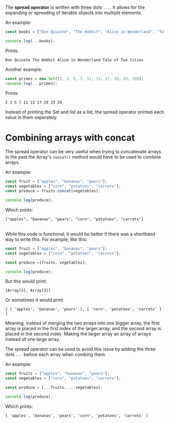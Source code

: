 The **spread operator** is written with three dots `...`. It allows for the expanding or spreading of iterable objects into multiple elements.

An example:

```js
const books = ["Don Quixote", "The Hobbit", "Alice in Wonderland", "Tale of Two Cities"];

console.log(...books);
```

Prints:
```
Don Quixote The Hobbit Alice in Wonderland Tale of Two Cities
```

Another example:

```js
const primes = new Set([2, 3, 5, 7, 11, 13, 17, 19, 23, 29]);
console.log(...primes);
```

Prints:
```
2 3 5 7 11 13 17 19 23 29
```


Instead of printing the Set and list as a list, the spread operator printed each value in them seperately.

# Combining arrays with concat

The spread operator can be very useful when trying to concatenate arrays. In the past the Array's `concat()` method would have to be used to combine arrays.

An example:

```js
const fruit = ["apples", "bananas", "pears"];
const vegetables = ["corn", "potatoes", "carrots"];
const produce = fruits.concat(vegetables);

console.log(produce);
```

Which prints:
```
["apples", "bananas", "pears", "corn", "potatoes", "carrots"]
```
\
While this code is functional, it would be better if there was a shorthand way to write this. For example, like this:

```js
const fruit = ["apples", "bananas", "pears"];
const vegetables = ["corn", "potatoes", "carrots"];

const produce =[fruits, vegetables];

console.log(produce);
```

But this would print:

```
[Array[3], Array[3]]
```

Or sometimes it would print:

```
[ [ 'apples', 'bananas', 'pears' ], [ 'corn', 'potatoes', 'carrots' ] ]
```

Meaning, instead of merging the two arrays into one bigger array, the first array is placed in the first index of the larger array, and the second array is placed in the second index. Making the larger array an array of arrays instead of one large array.

The spread operator can be used to avoid this issue by adding the three dots `...` before each array when combing them. 

An example:

```js
const fruits = ["apples", "bananas", "pears"];
const vegetables = ["corn", "potatoes", "carrots"];

const produce = [...fruits, ...vegetables];

console.log(produce);
```
Which prints:

```
[ 'apples', 'bananas', 'pears', 'corn', 'potatoes', 'carrots' ]
```
